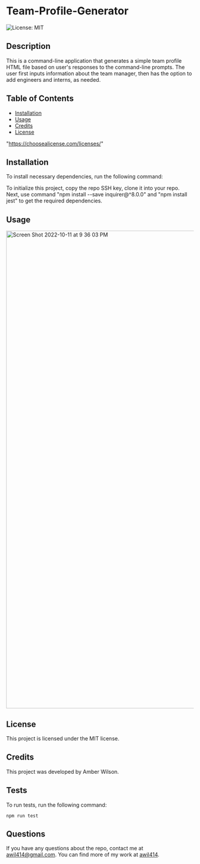 # Team-Profile-Generator
![License: MIT](https://img.shields.io/badge/License-MIT-yellow.svg)

## Description
This is a command-line application that generates a simple team profile HTML file based on user's responses to the command-line prompts. The user first inputs information about the team manager, then has the option to add engineers and interns, as needed. 

## Table of Contents
* [Installation](#Installation)
* [Usage](#Usage)
* [Credits](#Credits)
* [License](#License)

 "https://choosealicense.com/licenses/" 


## Installation
To install necessary dependencies, run the following command:



To initialize this project, copy the repo SSH key, clone it into your repo. Next, use command "npm install --save inquirer@^8.0.0" and "npm install jest" to get the required dependencies.  



## Usage
<img width="1280" alt="Screen Shot 2022-10-11 at 9 36 03 PM" src="https://user-images.githubusercontent.com/109228469/195236375-c8e3814f-b704-424f-9a54-6b92e1394683.png">


## License
      
  This project is licensed under the MIT license.

## Credits
This project was developed by Amber Wilson.

## Tests

To run tests, run the following command:

```
npm run test
```

## Questions

If you have any questions about the repo, contact me at awil414@gmail.com. 
You can find more of my work at [awil414](https://github.com/awil414/).
